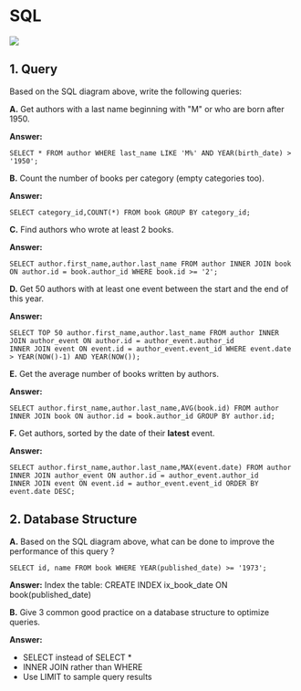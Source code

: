 # SQL

![](images/sql-diagram.png)

## 1. Query

Based on the SQL diagram above, write the following queries:

**A.** Get authors with a last name beginning with "M" or who are born after 1950.

**Answer:**
```mysql
SELECT * FROM author WHERE last_name LIKE 'M%' AND YEAR(birth_date) > '1950';
```

**B.** Count the number of books per category (empty categories too).

**Answer:**
```mysql
SELECT category_id,COUNT(*) FROM book GROUP BY category_id;
```

**C.** Find authors who wrote at least 2 books.

**Answer:**
```mysql
SELECT author.first_name,author.last_name FROM author INNER JOIN book ON author.id = book.author_id WHERE book.id >= '2';
```

**D.** Get 50 authors with at least one event between the start and the end of this year.

**Answer:**
```mysql
SELECT TOP 50 author.first_name,author.last_name FROM author INNER JOIN author_event ON author.id = author_event.author_id 
INNER JOIN event ON event.id = author_event.event_id WHERE event.date > YEAR(NOW()-1) AND YEAR(NOW());
```

**E.** Get the average number of books written by authors.

**Answer:**
```mysql
SELECT author.first_name,author.last_name,AVG(book.id) FROM author INNER JOIN book ON author.id = book.author_id GROUP BY author.id;
```

**F.** Get authors, sorted by the date of their **latest** event.

**Answer:**
```mysql
SELECT author.first_name,author.last_name,MAX(event.date) FROM author INNER JOIN author_event ON author.id = author_event.author_id 
INNER JOIN event ON event.id = author_event.event_id ORDER BY event.date DESC;
```

## 2. Database Structure

**A.** Based on the SQL diagram above, what can be done to improve the performance of this query ?

```mysql
SELECT id, name FROM book WHERE YEAR(published_date) >= '1973';
```

**Answer:** Index the table: CREATE INDEX ix_book_date ON book(published_date)


**B.** Give 3 common good practice on a database structure to optimize queries.

**Answer:** 
 - SELECT instead of SELECT *
 - INNER JOIN rather than WHERE
 - Use LIMIT to sample query results
